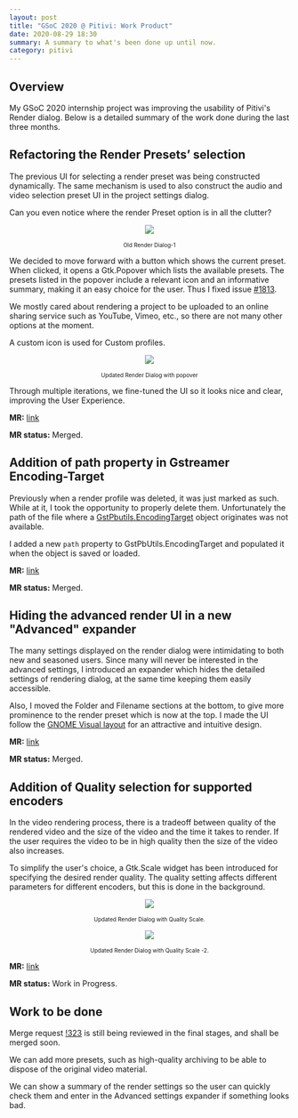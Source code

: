 ```yaml
---
layout: post
title: "GSoC 2020 @ Pitivi: Work Product"
date: 2020-08-29 18:30
summary: A summary to what's been done up until now.
category: pitivi
---
```


## Overview

My GSoC 2020 internship project was improving the usability of Pitivi's Render dialog. Below is a detailed summary of the work done during the last three months.

## Refactoring the Render Presets’ selection

The previous UI for selecting a render preset was being constructed dynamically. The same mechanism is used to also construct the audio and video selection preset UI in the project settings dialog. 

Can you even notice where the render Preset option is in all the clutter?

<p align="center">
    <img src="{{ site.baseurl }}/assets/img/render-dialog-old.png">
    <p style="font-size: 10px;" align="center"> Old Render Dialog-1</p>
</p>

We decided to move forward with a button which shows the current preset. When clicked, it opens a Gtk.Popover which lists the available presets. The presets listed in the popover include a relevant icon and an informative summary, making it an easy choice for the user. Thus I fixed issue [#1813](https://gitlab.gnome.org/GNOME/pitivi/-/issues/1813).

We mostly cared about rendering a project to be uploaded to an online sharing service such as YouTube, Vimeo, etc., so there are not many other options at the moment.

A custom icon is used for Custom profiles.

<p align="center">
    <img src="{{ site.baseurl }}/assets/img/render-dialog-new2.png">
    <p style="font-size: 10px;" align="center"> Updated Render Dialog with popover</p>
</p>

Through multiple iterations, we fine-tuned the UI so it looks nice and clear, improving the User Experience.

<b>MR:</b> [link](https://gitlab.gnome.org/GNOME/pitivi/-/merge_requests/306)

<b>MR status:</b> Merged.

## Addition of path property in Gstreamer Encoding-Target

Previously when a render profile was deleted, it was just marked as such. While at it, I took the opportunity to properly delete them. Unfortunately the path of the file where a [GstPbutils.EncodingTarget](https://lazka.github.io/pgi-docs/#GstPbutils-1.0/classes/EncodingTarget.html#GstPbutils.EncodingTarget) object originates was not available.

I added a new `path` property to GstPbUtils.EncodingTarget and populated it when the object is saved or loaded.

<b>MR:</b> [link](https://gitlab.freedesktop.org/gstreamer/gst-plugins-base/-/merge_requests/714)

<b>MR status:</b> Merged.

## Hiding the advanced render UI in a new "Advanced" expander

The many settings displayed on the render dialog were intimidating to both new and seasoned users. Since many will never be interested in the advanced settings, I introduced an expander which hides the detailed settings of rendering dialog, at the same time keeping them easily accessible. 

Also, I moved the Folder and Filename sections at the bottom, to give more prominence to the render preset which is now at the top. I made the UI follow the [GNOME Visual layout](https://developer.gnome.org/hig/stable/visual-layout.html.en) for an attractive and intuitive design.

<b>MR:</b> [link](https://gitlab.gnome.org/GNOME/pitivi/-/merge_requests/319)

<b>MR status:</b> Merged.

## Addition of Quality selection for supported encoders

In the video rendering process, there is a tradeoff between quality of the rendered video and the size of the video and the time it takes to render. If the user requires the video to be in high quality then the size of the video also increases.

To simplify the user's choice, a Gtk.Scale widget has been introduced for specifying the desired render quality. The quality setting affects different parameters for different encoders, but this is done in the background.

<p align="center">
    <img src="{{ site.baseurl }}/assets/img/render_settings_quality_1.png">
    <p style="font-size: 10px;" align="center"> Updated Render Dialog with Quality Scale.</p>
</p>

<p align="center">
    <img src="{{ site.baseurl }}/assets/img/render_settings_quality_2.png">
    <p style="font-size: 10px;" align="center"> Updated Render Dialog with Quality Scale -2.</p>
</p>

<b>MR:</b> [link](https://gitlab.gnome.org/GNOME/pitivi/-/merge_requests/323)

<b>MR status:</b> Work in Progress.

## Work to be done

Merge request [!323](https://gitlab.gnome.org/GNOME/pitivi/-/merge_requests/323) is still being reviewed in the final stages, and shall be merged soon.

We can add more presets, such as high-quality archiving to be able to dispose of the original video material.

We can show a summary of the render settings so the user can quickly check them and enter in the Advanced settings expander if something looks bad.
